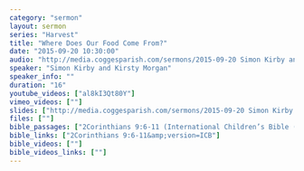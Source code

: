 ```yaml
---
category: "sermon"
layout: sermon
series: "Harvest"
title: "Where Does Our Food Come From?"
date: "2015-09-20 10:30:00"
audio: "http://media.coggesparish.com/sermons/2015-09-20 Simon Kirby and Kirsty Morgan.mp3"
speaker: "Simon Kirby and Kirsty Morgan"
speaker_info: ""
duration: "16"
youtube_videos: ["al8kI3Qt80Y"]
vimeo_videos: [""]
slides: ["http://media.coggesparish.com/sermons/2015-09-20 Simon Kirby.pdf"]
files: [""]
bible_passages: ["2Corinthians 9:6-11 (International Children’s Bible (ICB))"]
bible_links: ["2Corinthians 9:6-11&amp;version=ICB"]
bible_videos: [""]
bible_videos_links: [""]
---
```

